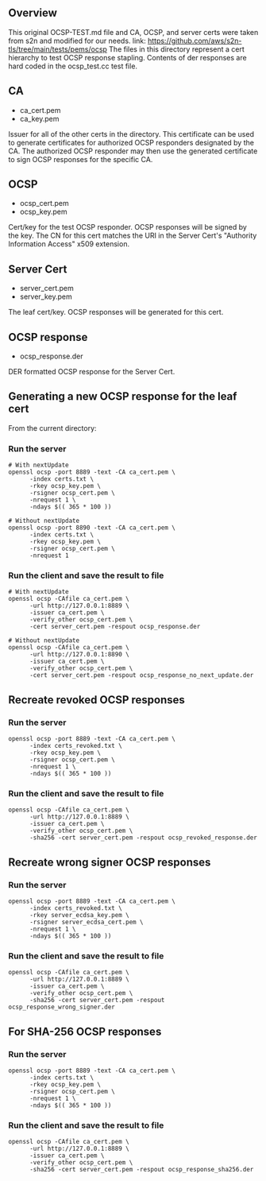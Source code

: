 ## Overview
This original OCSP-TEST.md file and CA, OCSP, and server certs were taken from s2n and modified for our needs.
link: https://github.com/aws/s2n-tls/tree/main/tests/pems/ocsp
The files in this directory represent a cert hierarchy to test OCSP response stapling. Contents of der responses are hard coded in the ocsp_test.cc test file.

## CA
- ca_cert.pem
- ca_key.pem

Issuer for all of the other certs in the directory.
This certificate can be used to generate certificates for authorized OCSP responders designated by the CA. 
The authorized OCSP responder may then use the generated certificate to sign OCSP responses for the specific CA.

## OCSP
* ocsp_cert.pem
* ocsp_key.pem

Cert/key for the test OCSP responder. OCSP responses will be signed by the key.
The CN for this cert matches the URI in the Server Cert's "Authority Information Access" x509 extension.

## Server Cert
* server_cert.pem
* server_key.pem

The leaf cert/key. OCSP responses will be generated for this cert.

## OCSP response
* ocsp_response.der

DER formatted OCSP response for the Server Cert. 

## Generating a new OCSP response for the leaf cert

From the current directory:

### Run the server
```
# With nextUpdate
openssl ocsp -port 8889 -text -CA ca_cert.pem \
      -index certs.txt \
      -rkey ocsp_key.pem \
      -rsigner ocsp_cert.pem \
      -nrequest 1 \
      -ndays $(( 365 * 100 ))

# Without nextUpdate
openssl ocsp -port 8890 -text -CA ca_cert.pem \    
      -index certs.txt \
      -rkey ocsp_key.pem \
      -rsigner ocsp_cert.pem \
      -nrequest 1
```

### Run the client and save the result to file
```
# With nextUpdate
openssl ocsp -CAfile ca_cert.pem \
      -url http://127.0.0.1:8889 \
      -issuer ca_cert.pem \
      -verify_other ocsp_cert.pem \
      -cert server_cert.pem -respout ocsp_response.der

# Without nextUpdate
openssl ocsp -CAfile ca_cert.pem \                                                                                                                                                                          
      -url http://127.0.0.1:8890 \
      -issuer ca_cert.pem \
      -verify_other ocsp_cert.pem \
      -cert server_cert.pem -respout ocsp_response_no_next_update.der
```

## Recreate revoked OCSP responses

### Run the server
```
openssl ocsp -port 8889 -text -CA ca_cert.pem \                                                                                                                                                             
      -index certs_revoked.txt \
      -rkey ocsp_key.pem \
      -rsigner ocsp_cert.pem \
      -nrequest 1 \
      -ndays $(( 365 * 100 ))
```


### Run the client and save the result to file
```
openssl ocsp -CAfile ca_cert.pem \                                                                                                                                                                
      -url http://127.0.0.1:8889 \
      -issuer ca_cert.pem \
      -verify_other ocsp_cert.pem \
      -sha256 -cert server_cert.pem -respout ocsp_revoked_response.der
```

## Recreate wrong signer OCSP responses

### Run the server
```
openssl ocsp -port 8889 -text -CA ca_cert.pem \                                                                                                                                                             
      -index certs_revoked.txt \
      -rkey server_ecdsa_key.pem \
      -rsigner server_ecdsa_cert.pem \
      -nrequest 1 \
      -ndays $(( 365 * 100 ))
```


### Run the client and save the result to file
```
openssl ocsp -CAfile ca_cert.pem \                                                                                                                                                                
      -url http://127.0.0.1:8889 \
      -issuer ca_cert.pem \
      -verify_other ocsp_cert.pem \
      -sha256 -cert server_cert.pem -respout ocsp_response_wrong_signer.der
```


## For SHA-256 OCSP responses

### Run the server
```
openssl ocsp -port 8889 -text -CA ca_cert.pem \                                                                                                                                                        
      -index certs.txt \
      -rkey ocsp_key.pem \
      -rsigner ocsp_cert.pem \
      -nrequest 1 \
      -ndays $(( 365 * 100 ))
```


### Run the client and save the result to file
```
openssl ocsp -CAfile ca_cert.pem \                                                                                                                                                              
      -url http://127.0.0.1:8889 \
      -issuer ca_cert.pem \
      -verify_other ocsp_cert.pem \
      -sha256 -cert server_cert.pem -respout ocsp_response_sha256.der
```


